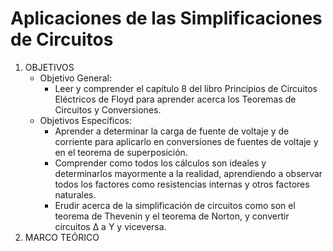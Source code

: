 # Aplicaciones de las Simplificaciones de Circuitos
1.  OBJETIVOS
    - Objetivo General:
      - Leer y comprender el capítulo 8 del libro Principios de Circuitos Eléctricos de Floyd para aprender acerca los Teoremas de Circuitos y Conversiones.
    - Objetivos Específicos:
      - Aprender a determinar la carga de fuente de voltaje y de corriente para aplicarlo en conversiones de fuentes de voltaje y en el teorema de superposición.
      - Comprender como todos los cálculos son ideales y determinarlos mayormente a la realidad, aprendiendo a observar todos los factores como resistencias internas y otros factores naturales.
      - Erudir acerca de la simplificación de circuitos como son el teorema de Thevenin y el teorema de Norton, y convertir circuitos Δ a Y y viceversa.
2. MARCO TEÓRICO
